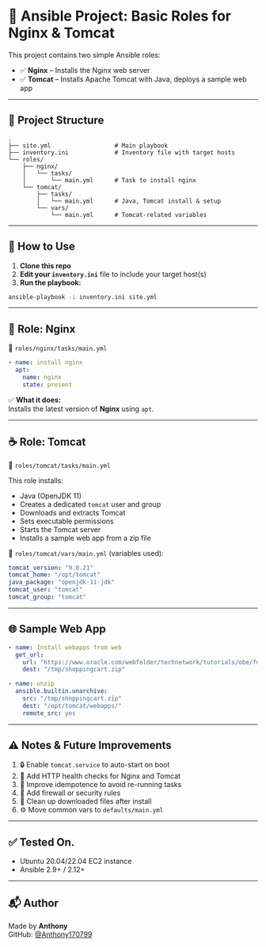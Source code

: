 # 🚀 Ansible Project: Basic Roles for Nginx & Tomcat

This project contains two simple Ansible roles:

- ✅ **Nginx** – Installs the Nginx web server
- ✅ **Tomcat** – Installs Apache Tomcat with Java, deploys a sample web app

---

## 📁 Project Structure

```
.
├── site.yml                  # Main playbook
├── inventory.ini             # Inventory file with target hosts
└── roles/
    ├── nginx/
    │   └── tasks/
    │       └── main.yml      # Task to install nginx
    └── tomcat/
        ├── tasks/
        │   └── main.yml      # Java, Tomcat install & setup
        └── vars/
            └── main.yml      # Tomcat-related variables
```

---

## 🔧 How to Use

1. **Clone this repo**
2. **Edit your `inventory.ini`** file to include your target host(s)
3. **Run the playbook:**

```bash
ansible-playbook -i inventory.ini site.yml
```

---

## 🧱 Role: Nginx

📄 `roles/nginx/tasks/main.yml`

```yaml
- name: install nginx 
  apt:
    name: nginx
    state: present
```

✅ **What it does:**  
Installs the latest version of **Nginx** using `apt`.

---

## ☕ Role: Tomcat

📄 `roles/tomcat/tasks/main.yml`

This role installs:

- Java (OpenJDK 11)
- Creates a dedicated `tomcat` user and group
- Downloads and extracts Tomcat
- Sets executable permissions
- Starts the Tomcat server
- Installs a sample web app from a zip file

📄 `roles/tomcat/vars/main.yml` (variables used):

```yaml
tomcat_version: "9.0.21"
tomcat_home: "/opt/tomcat"
java_package: "openjdk-11-jdk"
tomcat_user: "tomcat"
tomcat_group: "tomcat"
```

---

## 🌐 Sample Web App

```yaml
- name: Install webapps from web
  get_url:
    url: "https://www.oracle.com/webfolder/technetwork/tutorials/obe/fmw/wls/10g/r3/cluster/session_state/files/shoppingcart.zip"
    dest: "/tmp/shoppingcart.zip"

- name: unzip
  ansible.builtin.unarchive:
    src: "/tmp/shoppingcart.zip"
    dest: "/opt/tomcat/webapps/"
    remote_src: yes
```

---

## ⚠️ Notes & Future Improvements

1. 🔒 Enable `tomcat.service` to auto-start on boot
2. 🧪 Add HTTP health checks for Nginx and Tomcat
3. 🔁 Improve idempotence to avoid re-running tasks
4. 🔐 Add firewall or security rules
5. 🧹 Clean up downloaded files after install
6. ⚙️ Move common vars to `defaults/main.yml`

---

## ✅ Tested On.

- Ubuntu 20.04/22.04 EC2 instance
- Ansible 2.9+ / 2.12+

---

## 📬 Author

Made by **Anthony**  
GitHub: [@Anthony170799](https://github.com/Anthony17071999)
